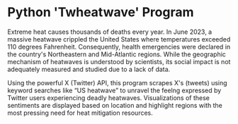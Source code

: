 # Python 'Twheatwave' Program 

Extreme heat causes thousands of deaths every year. In June 2023, a massive heatwave crippled the United States where temperatures exceeded 110 degrees Fahrenheit. Consequently, health emergencies were declared in the country's Northeastern and Mid-Atlantic regions. While the geographic mechanism of heatwaves is understood by scientists, its social impact is not adequately measured and studied due to a lack of data. 

Using the powerful X (Twitter) API, this program scrapes X's (tweets) using keyword searches like “US heatwave” to unravel the feelng expressed by Twitter users experiencing deadly heatwaves. Visualizations of these sentiments are displayed based on location and highlight regions with the most pressing need for heat mitigation resources. 

